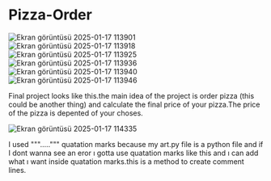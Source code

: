 # Pizza-Order
![Ekran görüntüsü 2025-01-17 113901](https://github.com/user-attachments/assets/7a2864c7-accb-425a-b462-1bdda2191cbe)
![Ekran görüntüsü 2025-01-17 113918](https://github.com/user-attachments/assets/75dbf42e-7755-42e5-9b15-137a871841bc)
![Ekran görüntüsü 2025-01-17 113925](https://github.com/user-attachments/assets/0f7b2137-27a1-4a54-8f7a-c34f603d4bb8)
![Ekran görüntüsü 2025-01-17 113936](https://github.com/user-attachments/assets/60cd5411-196c-4725-ba6a-f100c5dbac6f)
![Ekran görüntüsü 2025-01-17 113940](https://github.com/user-attachments/assets/df107f75-3ebb-4ecd-a80d-841f1a20d421)
![Ekran görüntüsü 2025-01-17 113946](https://github.com/user-attachments/assets/ccf5036d-2e70-4457-857c-b078250751c3)

Final project looks like this.the main idea of the project is order pizza (this could be another thing) and calculate the final price of your pizza.The price of the pizza is depented of your choses.

![Ekran görüntüsü 2025-01-17 114335](https://github.com/user-attachments/assets/0f523230-3083-427d-be0f-dd41b6fc315e)

I used """.....""" quatation marks because my art.py file is a python file and if I dont wanna see an eror ı gotta use quatation marks like this and ı can add what ı want inside quatation marks.this is a method to create comment lines.
